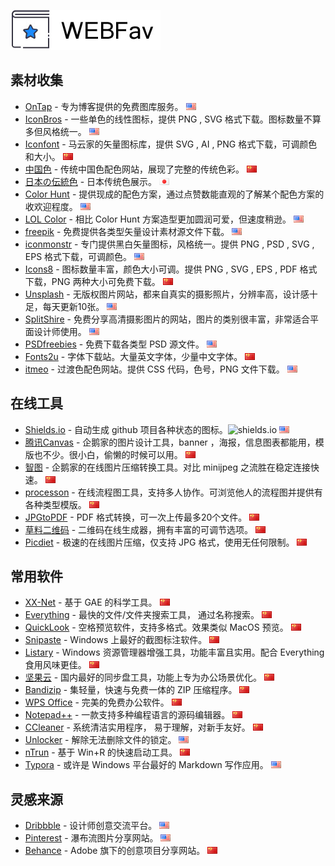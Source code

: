 ![# WEBFav](https://github.com/ffuqiangg/WebFAV/blob/master/media/main-webfav.jpg?raw=true "WEBFav")

## 素材收集

- [OnTap](http://on.thisistap.com/stock-images/) - 专为博客提供的免费图库服务。 ![英文](https://github.com/ffuqiangg/WebFAV/blob/master/media/us.gif)
- [IconBros](https://www.iconbros.com/) - 一些单色的线性图标，提供 PNG , SVG 格式下载。图标数量不算多但风格统一。 ![英文](https://github.com/ffuqiangg/WebFAV/blob/master/media/us.gif)
- [Iconfont](http://iconfont.cn/) - 马云家的矢量图标库，提供 SVG , AI , PNG 格式下载，可调颜色和大小。 ![中文](https://github.com/ffuqiangg/WebFAV/blob/master/media/cn.gif)
- [中国色](http://zhongguose.com/) - 传统中国色配色网站，展现了完整的传统色彩。 ![中文](https://github.com/ffuqiangg/WebFAV/blob/master/media/cn.gif)
- [日本の伝統色](http://nipponcolors.com/) - 日本传统色展示。 ![日文](https://github.com/ffuqiangg/WebFAV/blob/master/media/jp.gif)
- [Color Hunt](http://colorhunt.co/) - 提供现成的配色方案，通过点赞数能直观的了解某个配色方案的收欢迎程度。 ![英文](https://github.com/ffuqiangg/WebFAV/blob/master/media/us.gif)
- [LOL Color](https://www.webdesignrankings.com/resources/lolcolors/) - 相比 Color Hunt 方案造型更加圆润可爱，但速度稍逊。 ![英文](https://github.com/ffuqiangg/WebFAV/blob/master/media/us.gif)
- [freepik](https://www.freepik.com/) - 免费提供各类型矢量设计素材源文件下载。 ![英文](https://github.com/ffuqiangg/WebFAV/blob/master/media/us.gif)
- [iconmonstr](https://iconmonstr.com/) - 专门提供黑白矢量图标，风格统一。提供 PNG , PSD , SVG , EPS 格式下载，可调颜色。 ![英文](https://github.com/ffuqiangg/WebFAV/blob/master/media/us.gif)
- [Icons8](https://icons8.cn/) - 图标数量丰富，颜色大小可调。提供 PNG , SVG , EPS , PDF 格式下载，PNG 两种大小可免费下载。 ![中文](https://github.com/ffuqiangg/WebFAV/blob/master/media/cn.gif)
- [Unsplash](https://unsplash.com/) - 无版权图片网站，都来自真实的摄影照片，分辨率高，设计感十足，每天更新10张。 ![英文](https://github.com/ffuqiangg/WebFAV/blob/master/media/us.gif)
- [SplitShire](https://www.splitshire.com/) - 免费分享高清摄影图片的网站，图片的类别很丰富，非常适合平面设计师使用。 ![英文](https://github.com/ffuqiangg/WebFAV/blob/master/media/us.gif)
- [PSDfreebies](https://psdfreebies.com/) - 免费下载各类型 PSD 源文件。 ![英文](https://github.com/ffuqiangg/WebFAV/blob/master/media/us.gif)
- [Fonts2u](https://zh.fonts2u.com/) - 字体下载站。大量英文字体，少量中文字体。 ![中文](https://github.com/ffuqiangg/WebFAV/blob/master/media/cn.gif)
- [itmeo](https://webgradients.com/) - 过渡色配色网站。提供 CSS 代码，色号，PNG 文件下载。 ![英文](https://github.com/ffuqiangg/WebFAV/blob/master/media/us.gif)

## 在线工具

- [Shields.io](http://shields.io/) - 自动生成 github 项目各种状态的图标。![shields.io](https://img.shields.io/badge/Shields-io-lightgrey.svg?style=flat "shields.io") ![英文](https://github.com/ffuqiangg/WebFAV/blob/master/media/us.gif)
- [腾讯Canvas](http://canvas.qq.com/) - 企鹅家的图片设计工具，banner ，海报，信息图表都能用，模版也不少。很小白，偷懒的时候可以用。 ![中文](https://github.com/ffuqiangg/WebFAV/blob/master/media/cn.gif)
- [智图](http://zhitu.isux.us/) - 企鹅家的在线图片压缩转换工具。对比 minijpeg 之流胜在稳定连接快速。 ![中文](https://github.com/ffuqiangg/WebFAV/blob/master/media/cn.gif)
- [processon](https://www.processon.com/) - 在线流程图工具，支持多人协作。可浏览他人的流程图并提供有各种类型模版。 ![中文](https://github.com/ffuqiangg/WebFAV/blob/master/media/cn.gif)
- [JPGtoPDF](http://jpg2pdf.com/zh/) - PDF 格式转换，可一次上传最多20个文件。 ![中文](https://github.com/ffuqiangg/WebFAV/blob/master/media/cn.gif)
- [草料二维码](https://cli.im/) - 二维码在线生成器，拥有丰富的可调节选项。 ![中文](https://github.com/ffuqiangg/WebFAV/blob/master/media/cn.gif)
- [Picdiet](https://www.picdiet.com/zh-cn) - 极速的在线图片压缩，仅支持 JPG 格式，使用无任何限制。 ![中文](https://github.com/ffuqiangg/WebFAV/blob/master/media/cn.gif)

## 常用软件

- [XX-Net](https://github.com/XX-net/XX-Net) - 基于 GAE 的科学工具。 ![中文](https://github.com/ffuqiangg/WebFAV/blob/master/media/cn.gif)
- [Everything](https://www.voidtools.com/zh-cn/) - 最快的文件/文件夹搜索工具， 通过名称搜索。 ![中文](https://github.com/ffuqiangg/WebFAV/blob/master/media/cn.gif)
- [QuickLook](http://pooi.moe/QuickLook/) - 空格预览软件，支持多格式。效果类似 MacOS 预览。 ![中文](https://github.com/ffuqiangg/WebFAV/blob/master/media/cn.gif)
- [Snipaste](https://zh.snipaste.com/) - Windows 上最好的截图标注软件。 ![中文](https://github.com/ffuqiangg/WebFAV/blob/master/media/cn.gif)
- [Listary](http://www.listary.com/) - Windows 资源管理器增强工具，功能丰富且实用。配合 Everything 食用风味更佳。 ![中文](https://github.com/ffuqiangg/WebFAV/blob/master/media/cn.gif)
- [坚果云](https://www.jianguoyun.com/) - 国内最好的同步盘工具，功能上专为办公场景优化。 ![中文](https://github.com/ffuqiangg/WebFAV/blob/master/media/cn.gif)
- [Bandizip](https://www.bandisoft.com/bandizip/) - 集轻量，快速与免费一体的 ZIP 压缩程序。 ![中文](https://github.com/ffuqiangg/WebFAV/blob/master/media/cn.gif)
- [WPS Office](http://www.wps.cn/) - 完美的免费办公软件。 ![中文](https://github.com/ffuqiangg/WebFAV/blob/master/media/cn.gif)
- [Notepad++](https://notepad-plus-plus.org/) - 一款支持多种编程语言的源码编辑器。 ![中文](https://github.com/ffuqiangg/WebFAV/blob/master/media/cn.gif)
- [CCleaner](https://www.piriform.com/ccleaner/) - 系统清洁实用程序， 易于理解，对新手友好。 ![中文](https://github.com/ffuqiangg/WebFAV/blob/master/media/cn.gif)
- [Unlocker](http://www.softpedia.com/get/System/System-Miscellaneous/Unlocker.shtml) - 解除无法删除文件的锁定。 ![英文](https://github.com/ffuqiangg/WebFAV/blob/master/media/us.gif)
- [nTrun](http://www.ntrun.com/) - 基于 Win+R 的快速启动工具。 ![中文](https://github.com/ffuqiangg/WebFAV/blob/master/media/cn.gif)
- [Typora](https://typora.io/) - 或许是 Windows 平台最好的 Markdown 写作应用。 ![英文](https://github.com/ffuqiangg/WebFAV/blob/master/media/us.gif)

## 灵感来源

- [Dribbble](https://dribbble.com/) - 设计师创意交流平台。 ![英文](https://github.com/ffuqiangg/WebFAV/blob/master/media/us.gif)
- [Pinterest](https://www.pinterest.com/) - 瀑布流图片分享网站。 ![英文](https://github.com/ffuqiangg/WebFAV/blob/master/media/us.gif)
- [Behance](https://www.behance.net/) - Adobe 旗下的创意项目分享网站。 ![中文](https://github.com/ffuqiangg/WebFAV/blob/master/media/cn.gif)
